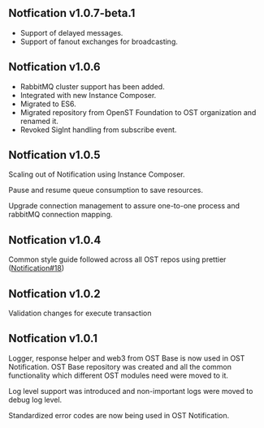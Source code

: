 ## Notfication v1.0.7-beta.1
- Support of delayed messages.
- Support of fanout exchanges for broadcasting.

## Notfication v1.0.6
- RabbitMQ cluster support has been added.
- Integrated with new Instance Composer.
- Migrated to ES6.
- Migrated repository from OpenST Foundation to OST organization and renamed it.
- Revoked SigInt handling from subscribe event.

## Notfication v1.0.5
Scaling out of Notification using Instance Composer.

Pause and resume queue consumption to save resources.

Upgrade connection management to assure one-to-one process and rabbitMQ connection mapping.

## Notfication v1.0.4
Common style guide followed across all OST repos using prettier ([Notification#18](https://github.com/ostdotcom/notification/issues/18))

## Notfication v1.0.2
Validation changes for execute transaction

## Notfication v1.0.1
Logger, response helper and web3 from OST Base is now used in OST Notification. OST Base repository was created and all the common functionality which different OST modules need were moved to it.

Log level support was introduced and non-important logs were moved to debug log level.

Standardized error codes are now being used in OST Notification.
